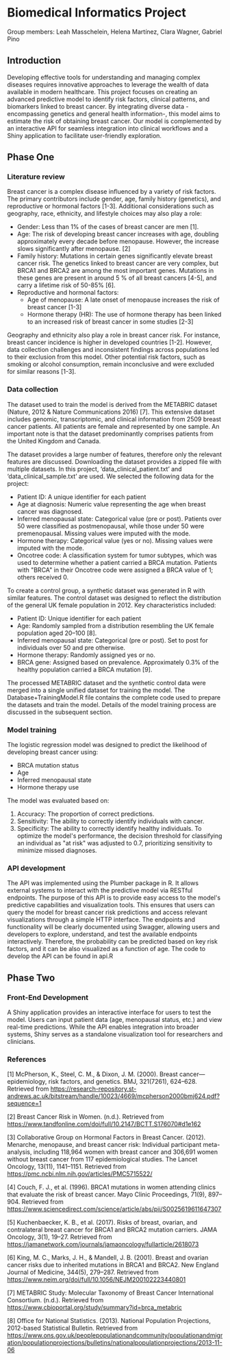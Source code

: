 # Biomedical Informatics Project
Group members: Leah Masschelein, Helena Martínez, Clara Wagner, Gabriel Pino

## Introduction
Developing effective tools for understanding and managing complex diseases requires innovative approaches to leverage the wealth of data available in modern healthcare. This project focuses on creating an advanced predictive model to identify risk factors, clinical patterns, and biomarkers linked to breast cancer. By integrating diverse data -encompassing genetics and general health information-, this model aims to estimate the risk of obtaining breast cancer. Our model is complemented by an interactive API for seamless integration into clinical workflows and a Shiny application to facilitate user-friendly exploration.

## Phase One
### Literature review
Breast cancer is a complex disease influenced by a variety of risk factors. The primary contributors include gender, age, family history (genetics), and reproductive or hormonal factors [1-3]. Additional considerations such as geography, race, ethnicity, and lifestyle choices may also play a role:
* Gender: Less than 1% of the cases of breast cancer are men [1]. 
* Age: The risk of developing breast cancer increases with age, doubling approximately every decade before menopause. However, the increase slows significantly after menopause. [2]
* Family history: Mutations in certain genes significantly elevate breast cancer risk. The genetics linked to breast cancer are very complex, but BRCA1 and BRCA2 are among the most important genes. Mutations in these genes are present in around 5 % of all breast cancers [4-5], and carry a lifetime risk of 50-85% [6]. 
* Reproductive and hormonal factors:
    * Age of menopause: A late onset of menopause increases the risk of breast cancer [1-3]
    * Hormone therapy (HR): The use of hormone therapy has been linked to an increased risk of breast cancer in some studies [2-3]

Geography and ethnicity also play a role in breast cancer risk. For instance, breast cancer incidence is higher in developed countries [1-2]. However, data collection challenges and inconsistent findings across populations led to their exclusion from this model. Other potential risk factors, such as smoking or alcohol consumption, remain inconclusive and were excluded for similar reasons [1-3]. 

### Data collection
The dataset used to train the model is derived from the METABRIC dataset (Nature, 2012 & Nature Communications 2016) [7]. This extensive dataset includes genomic, transcriptomic, and clinical information from 2509 breast cancer patients. All patients are female and represented by one sample. An important note is that the dataset predominantly comprises patients from the United Kingdom and Canada. 

The dataset provides a large number of features, therefore only the relevant features are discussed. Downloading the dataset provides a zipped file with multiple datasets. In this project, ‘data_clinical_patient.txt’ and ‘data_clinical_sample.txt’ are used. We selected the following data for the project:
* Patient ID: A unique identifier for each patient
* Age at diagnosis: Numeric value representing the age when breast cancer was diagnosed.
* Inferred menopausal state: Categorical value (pre or post). Patients over 50 were classified as postmenopausal, while those under 50 were premenopausal. Missing values were imputed with the mode.
*	Hormone therapy: Categorical value (yes or no). Missing values were imputed with the mode.
*	Oncotree code: A classification system for tumor subtypes, which was used to determine whether a patient carried a BRCA mutation. Patients with "BRCA" in their Oncotree code were assigned a BRCA value of 1; others received 0.

To create a control group, a synthetic dataset was generated in R with similar features. The control dataset was designed to reflect the distribution of the general UK female population in 2012. Key characteristics included:
* Patient ID: Unique identifier for each patient 
*	Age: Randomly sampled from a distribution resembling the UK female population aged 20–100 [8].
*	Inferred menopausal state: Categorical (pre or post). Set to post for individuals over 50 and pre otherwise.
*	Hormone therapy: Randomly assigned yes or no.
*	BRCA gene:  Assigned based on prevalence. Approximately 0.3% of the healthy population carried a BRCA mutation [9].

The processed METABRIC dataset and the synthetic control data were merged into a single unified dataset for training the model. The Database+TrainingModel.R file contains the complete code used to prepare the datasets and train the model. Details of the model training process are discussed in the subsequent section.

### Model training
The logistic regression model was designed to predict the likelihood of developing breast cancer using:
* BRCA mutation status
* Age
* Inferred menopausal state
* Hormone therapy use

The model was evaluated based on:
1. Accuracy: The proportion of correct predictions.
2. Sensitivity: The ability to correctly identify individuals with cancer.
3. Specificity: The ability to correctly identify healthy individuals.
To optimize the model's performance, the decision threshold for classifying an individual as "at risk" was adjusted to 0.7, prioritizing sensitivity to minimize missed diagnoses.

### API development
The API was implemented using the Plumber package in R. It allows external systems to interact with the predictive model via RESTful endpoints. The purpose of this API is to provide easy access to the model's predictive capabilities and visualization tools. This ensures that users can query the model for breast cancer risk predictions and access relevant visualizations through a simple HTTP interface.
The endpoints and functionality will be clearly documented using Swagger, allowing users and developers to explore, understand, and test the available endpoints interactively. Therefore, the probability can be predicted based on key risk factors, and it can be also visualized as a function of age.
The code to develop the API can be found in api.R

## Phase Two 
### Front-End Development
A Shiny application provides an interactive interface for users to test the model. Users can input patient data (age, menopausal status, etc.) and view real-time predictions. While the API enables integration into broader systems, Shiny serves as a standalone visualization tool for researchers and clinicians.


### References
[1] McPherson, K., Steel, C. M., & Dixon, J. M. (2000). Breast cancer—epidemiology, risk factors, and genetics. BMJ, 321(7261), 624–628. Retrieved from https://research-repository.st-andrews.ac.uk/bitstream/handle/10023/4669/mcpherson2000bmj624.pdf?sequence=1

[2] Breast Cancer Risk in Women. (n.d.). Retrieved from https://www.tandfonline.com/doi/full/10.2147/BCTT.S176070#d1e162

[3] Collaborative Group on Hormonal Factors in Breast Cancer. (2012). Menarche, menopause, and breast cancer risk: Individual participant meta-analysis, including 118,964 women with breast cancer and 306,691 women without breast cancer from 117 epidemiological studies. The Lancet Oncology, 13(11), 1141–1151. Retrieved from https://pmc.ncbi.nlm.nih.gov/articles/PMC5715522/

[4] Couch, F. J., et al. (1996). BRCA1 mutations in women attending clinics that evaluate the risk of breast cancer. Mayo Clinic Proceedings, 71(9), 897–904. Retrieved from https://www.sciencedirect.com/science/article/abs/pii/S0025619611647307

[5] Kuchenbaecker, K. B., et al. (2017). Risks of breast, ovarian, and contralateral breast cancer for BRCA1 and BRCA2 mutation carriers. JAMA Oncology, 3(1), 19–27. Retrieved from https://jamanetwork.com/journals/jamaoncology/fullarticle/2618073

[6] King, M. C., Marks, J. H., & Mandell, J. B. (2001). Breast and ovarian cancer risks due to inherited mutations in BRCA1 and BRCA2. New England Journal of Medicine, 344(5), 279–287. Retrieved from https://www.nejm.org/doi/full/10.1056/NEJM200102223440801

[7] METABRIC Study: Molecular Taxonomy of Breast Cancer International Consortium. (n.d.). Retrieved from https://www.cbioportal.org/study/summary?id=brca_metabric

[8] Office for National Statistics. (2013). National Population Projections, 2012-based Statistical Bulletin. Retrieved from https://www.ons.gov.uk/peoplepopulationandcommunity/populationandmigration/populationprojections/bulletins/nationalpopulationprojections/2013-11-06
